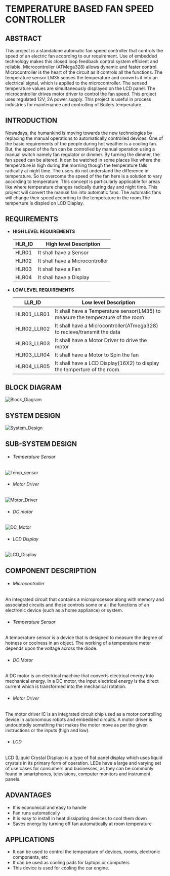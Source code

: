 # **TEMPERATURE BASED FAN SPEED CONTROLLER**

## **ABSTRACT**
This project is a standalone automatic fan speed controller that controls the speed of an electric fan according to our requirement. Use of embedded technology makes this closed loop feedback control system efficient and reliable. Microcontroller (ATMega328) allows dynamic and faster control. Microcontroller is the heart of the circuit as it controls all the functions.
The temperature sensor LM35 senses the temperature and converts it into an electrical signal, which is applied to the microcontroller. The sensed temperature values are simultaneously displayed on the LCD panel. The microcontroller drives motor driver to control the fan speed. This project uses regulated 12V, 2A power supply. This project is useful in process industries for maintenance and controlling of Boilers temperature.


## **INTRODUCTION**
Nowadays, the humankind is moving towards the new technologies by replacing the manual operations to automatically controlled devices. One of the basic requirements of the people during hot weather is a cooling fan. But, the speed of the fan can be controlled by manual operation using a manual switch namely fan regulator or dimmer. By turning the dimmer, the fan speed can be altered. It can be watched in some places like where the temperature is high during the morning though the temperature falls radically at night time. The users do not understand the difference in temperature. So to overcome the speed of the fan here is a solution to vary according to temperature. This concept is particularly applicable for areas like where temperature changes radically during day and night time. This project will convert the manual fan into automatic fans. The automatic fans will change their speed according to the temperature in the room.The temperture is displed on LCD Diaplay.


## **REQUIREMENTS**

- **HIGH LEVEL REQUIREMENTS**

  |HLR_ID|High level Description|
  ---|---|
  |HLR01|It shall have a Sensor|
  |HLR02|It shall have a Microcontroller|
  |HLR03|It shall have a Fan|
  |HLR04|It shall have a Display|

- **LOW LEVEL REQUIREMENTS**

  |LLR_ID|Low level Description|
  ---|---|
  |HLR01_LLR01|It shall have a Temperature sensor(LM35) to measure the temperature of the room|
  |HLR02_LLR02|It shall have a Microcontroller(ATmega328) to recieve/transmit the data|
  |HLR03_LLR03|It shall have a Motor Driver to drive the motor|
  |HLR03_LLR04|It shall have a Motor to Spin the fan|
  |HLR04_LLR05|It shall have a LCD Display(16X2) to display the temperture of the room| 



## **BLOCK DIAGRAM**

![Block_Diagram](https://user-images.githubusercontent.com/82401251/155829374-2bc50693-b53f-44f0-a7a2-493ad50f98e9.jpg)


## **SYSTEM DESIGN**
![System_Design](https://user-images.githubusercontent.com/82401251/155829407-d175228f-532f-43ff-a1e6-623fe86b6f96.jpg)


## **SUB-SYSTEM DESIGN**

- ###### Temperature Sensor
![Temp_sensor](https://user-images.githubusercontent.com/82401251/155829430-69dfbdf4-8e18-479d-82a5-5890bdd63461.jpg)

- ###### Motor Driver
![Motor_Driver](https://user-images.githubusercontent.com/82401251/155829441-028f8f0d-8781-414c-803c-7326ae053076.jpg)

- ###### DC motor
![DC_Motor](https://user-images.githubusercontent.com/82401251/155829443-ef79445e-574d-4c23-baef-0e214194746f.jpg)

- ###### LCD Display
![LCD_Display](https://user-images.githubusercontent.com/82401251/155829447-29c77360-9d51-42b6-aefa-786347ccd581.jpg)



## **COMPONENT DESCRIPTION**

-  ###### Microcontroller
An integrated circuit that contains a microprocessor along with memory and associated circuits and those controls some or all the functions of an electronic device (such as a home appliance) or system.

-  ###### Temperature Sensor
A temperature sensor is a device that is designed to measure the degree of hotness or coolness in an object. The working of a temperature meter depends upon the voltage across the diode.

- ###### DC Motor
A DC motor is an electrical machine that converts electrical energy into mechanical energy. In a DC motor, the input electrical energy is the direct current which is transformed into the mechanical rotation.

- ###### Motor Driver
The motor driver IC is an integrated circuit chip used as a motor controlling device in autonomous robots and embedded circuits. A motor driver is undoubtedly something that makes the motor move as per the given instructions or the inputs (high and low).

- ###### LCD
LCD (Liquid Crystal Display) is a type of flat panel display which uses liquid crystals in its primary form of operation. LEDs have a large and varying set of use cases for consumers and businesses, as they can be commonly found in smartphones, televisions, computer monitors and instrument panels.



## **ADVANTAGES**
- It is economical and easy to handle
- Fan runs automatically
- It is easy to install in heat dissipating devices to cool them down
- Saves energy by turning off fan automatically at room temperature



## **APPLICATIONS**
- It can be used to control the temperature of devices, rooms, electronic components, etc
- It can be used as cooling pads for laptops or computers
- This device is used for cooling the car engine.






